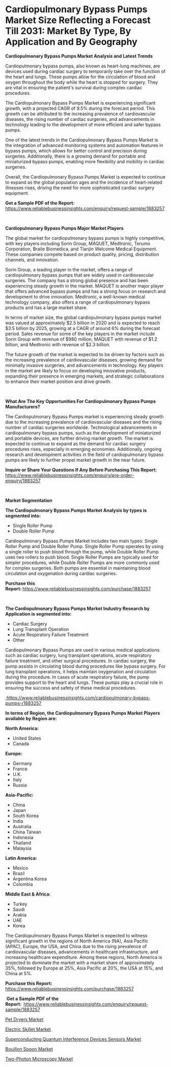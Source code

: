 <p><h1>Cardiopulmonary Bypass Pumps Market Size Reflecting a Forecast Till 2031: Market By Type, By Application and By Geography</h1></p><p><strong>Cardiopulmonary Bypass Pumps Market Analysis and Latest Trends</strong></p>
<p><p>Cardiopulmonary bypass pumps, also known as heart-lung machines, are devices used during cardiac surgery to temporarily take over the function of the heart and lungs. These pumps allow for the circulation of blood and oxygen throughout the body while the heart is stopped for surgery. They are vital in ensuring the patient's survival during complex cardiac procedures.</p><p>The Cardiopulmonary Bypass Pumps Market is experiencing significant growth, with a projected CAGR of 9.5% during the forecast period. This growth can be attributed to the increasing prevalence of cardiovascular diseases, the rising number of cardiac surgeries, and advancements in technology leading to the development of more efficient and safer bypass pumps.</p><p>One of the latest trends in the Cardiopulmonary Bypass Pumps Market is the integration of advanced monitoring systems and automation features in bypass pumps, which allows for better control and precision during surgeries. Additionally, there is a growing demand for portable and miniaturized bypass pumps, enabling more flexibility and mobility in cardiac surgeries.</p><p>Overall, the Cardiopulmonary Bypass Pumps Market is expected to continue to expand as the global population ages and the incidence of heart-related illnesses rises, driving the need for more sophisticated cardiac surgery equipment.</p></p>
<p><strong>Get a Sample PDF of the Report:&nbsp;</strong> <a href="https://www.reliablebusinessinsights.com/enquiry/request-sample/1883257">https://www.reliablebusinessinsights.com/enquiry/request-sample/1883257</a></p>
<p>&nbsp;</p>
<p><strong>Cardiopulmonary Bypass Pumps Major Market Players</strong></p>
<p><p>The global market for cardiopulmonary bypass pumps is highly competitive, with key players including Sorin Group, MAQUET, Medtronic, Terumo Corporation, Braile Biomedica, and Tianjin Welcome Medical Equipment. These companies compete based on product quality, pricing, distribution channels, and innovation. </p><p>Sorin Group, a leading player in the market, offers a range of cardiopulmonary bypass pumps that are widely used in cardiovascular surgeries. The company has a strong global presence and has been experiencing steady growth in the market. MAQUET is another major player that offers advanced bypass pumps and has a strong focus on research and development to drive innovation. Medtronic, a well-known medical technology company, also offers a range of cardiopulmonary bypass products and has a large market share.</p><p>In terms of market size, the global cardiopulmonary bypass pumps market was valued at approximately $2.5 billion in 2020 and is expected to reach $3.5 billion by 2025, growing at a CAGR of around 6% during the forecast period. Sales revenue for some of the key players in the market include Sorin Group with revenue of $980 million, MAQUET with revenue of $1.2 billion, and Medtronic with revenue of $2.3 billion.</p><p>The future growth of the market is expected to be driven by factors such as the increasing prevalence of cardiovascular diseases, growing demand for minimally invasive surgeries, and advancements in technology. Key players in the market are likely to focus on developing innovative products, expanding their presence in emerging markets, and strategic collaborations to enhance their market position and drive growth.</p></p>
<p>&nbsp;</p>
<p><strong>What Are The Key Opportunities For Cardiopulmonary Bypass Pumps Manufacturers?</strong></p>
<p><p>The Cardiopulmonary Bypass Pumps market is experiencing steady growth due to the increasing prevalence of cardiovascular diseases and the rising number of cardiac surgeries worldwide. Technological advancements in cardiopulmonary bypass pumps, such as the development of miniaturized and portable devices, are further driving market growth. The market is expected to continue to expand as the demand for cardiac surgery procedures rises, especially in emerging economies. Additionally, ongoing research and development activities in the field of cardiopulmonary bypass pumps are likely to further propel market growth in the near future.</p></p>
<p><strong>Inquire or Share Your Questions If Any Before Purchasing This Report:</strong> <a href="https://www.reliablebusinessinsights.com/enquiry/pre-order-enquiry/1883257">https://www.reliablebusinessinsights.com/enquiry/pre-order-enquiry/1883257</a></p>
<p>&nbsp;</p>
<p><strong>Market Segmentation</strong></p>
<p><strong>The Cardiopulmonary Bypass Pumps Market Analysis by types is segmented into:</strong></p>
<p><ul><li>Single Roller Pump</li><li>Double Roller Pump</li></ul></p>
<p><p>Cardiopulmonary Bypass Pumps Market includes two main types: Single Roller Pump and Double Roller Pump. Single Roller Pump operates by using a single roller to push blood through the pump, while Double Roller Pump uses two rollers to push blood. Single Roller Pumps are typically used for simpler procedures, while Double Roller Pumps are more commonly used for complex surgeries. Both pumps are essential in maintaining blood circulation and oxygenation during cardiac surgeries.</p></p>
<p><strong>Purchase this Report:&nbsp;</strong><a href="https://www.reliablebusinessinsights.com/purchase/1883257">https://www.reliablebusinessinsights.com/purchase/1883257</a></p>
<p>&nbsp;</p>
<p><strong>The Cardiopulmonary Bypass Pumps Market Industry Research by Application is segmented into:</strong></p>
<p><ul><li>Cardiac Surgery</li><li>Lung Transplant Operation</li><li>Acute Respiratory Failure Treatment</li><li>Other</li></ul></p>
<p><p>Cardiopulmonary Bypass Pumps are used in various medical applications such as cardiac surgery, lung transplant operations, acute respiratory failure treatment, and other surgical procedures. In cardiac surgery, the pump assists in circulating blood during procedures like bypass surgery. For lung transplant operations, it helps maintain oxygenation and circulation during the procedure. In cases of acute respiratory failure, the pump provides support to the heart and lungs. These pumps play a crucial role in ensuring the success and safety of these medical procedures.</p></p>
<p><a href="https://www.reliablebusinessinsights.com/cardiopulmonary-bypass-pumps-r1883257">&nbsp;https://www.reliablebusinessinsights.com/cardiopulmonary-bypass-pumps-r1883257</a></p>
<p><strong>In terms of Region, the Cardiopulmonary Bypass Pumps Market Players available by Region are:</strong></p>
<p>
    <p> <strong> North America: </strong>
        <ul>
            <li>United States</li>
            <li>Canada</li>
        </ul>
        </p> 
    <p> <strong> Europe: </strong>
        <ul>
            <li>Germany</li>
            <li>France</li>
            <li>U.K.</li>
            <li>Italy</li>
            <li>Russia</li>
        </ul>
        </p> 
    <p> <strong> Asia-Pacific: </strong>
        <ul>
            <li>China</li>
            <li>Japan</li>
            <li>South Korea</li>
            <li>India</li>
            <li>Australia</li>
            <li>China Taiwan</li>
            <li>Indonesia</li>
            <li>Thailand</li>
            <li>Malaysia</li>
        </ul>
        </p> 
    <p> <strong> Latin America: </strong>
        <ul>
            <li>Mexico</li>
            <li>Brazil</li>
            <li>Argentina Korea</li>
            <li>Colombia</li>
        </ul>
        </p> 
    <p> <strong> Middle East & Africa: </strong>
        <ul>
            <li>Turkey</li>
            <li>Saudi</li>
            <li>Arabia</li>
            <li>UAE</li>
            <li>Korea</li>
        </ul>
    </p>
    </p>
<p><p>The Cardiopulmonary Bypass Pumps Market is expected to witness significant growth in the regions of North America (NA), Asia Pacific (APAC), Europe, the USA, and China due to the rising prevalence of cardiovascular diseases, advancements in healthcare infrastructure, and increasing healthcare expenditure. Among these regions, North America is projected to dominate the market with a market share of approximately 35%, followed by Europe at 25%, Asia Pacific at 20%, the USA at 15%, and China at 5%.</p></p>
<p><strong>Purchase this Report: </strong><a href="https://www.reliablebusinessinsights.com/purchase/1883257">https://www.reliablebusinessinsights.com/purchase/1883257</a></p>
<p>&nbsp;<strong>Get a Sample PDF of the Report:&nbsp;&nbsp;</strong><a href="https://www.reliablebusinessinsights.com/enquiry/request-sample/1883257">https://www.reliablebusinessinsights.com/enquiry/request-sample/1883257</a></p>
<p><strong></strong></p>
<p><p><a href="https://medium.com/@jarredmertz90/pet-dryers-market-research-report-includes-analysis-on-market-size-share-and-growth-rate-at-13-1-bc6be60be849">Pet Dryers Market</a></p><p><a href="https://medium.com/@henrykihn1922/electric-skillet-market-size-growth-and-industry-analysis-by-market-segmentation-and-regional-d143de5a90d1">Electric Skillet Market</a></p><p><a href="https://github.com/graysonwolfe1913/Market-Research-Report-List-1/blob/main/superconducting-quantum-interference-devices-sensors-market.md">Superconducting Quantum Interference Devices Sensors Market</a></p><p><a href="https://medium.com/@hesterorn/evaluating-global-bouillon-spoon-market-trends-and-growth-opportunities-by-region-type-stainless-74ea15c90761">Bouillon Spoon Market</a></p><p><a href="https://github.com/lnamivez37/Market-Research-Report-List-1/blob/main/two-photon-microscopy-market.md">Two-Photon Microscopy Market</a></p></p>